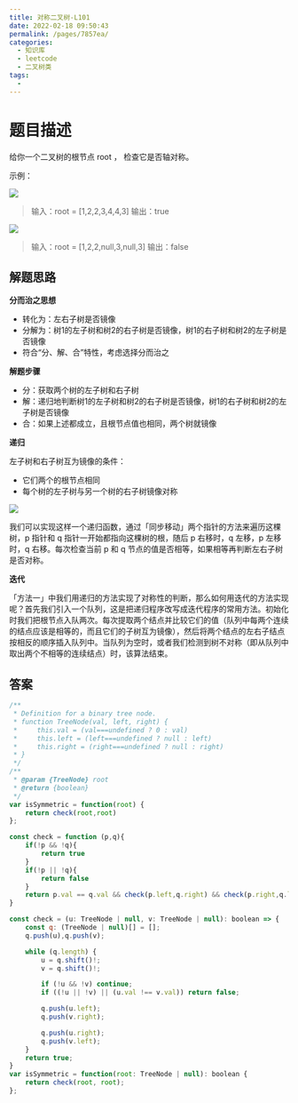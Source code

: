 ```yaml
---
title: 对称二叉树-L101
date: 2022-02-18 09:50:43
permalink: /pages/7857ea/
categories:
  - 知识库
  - leetcode
  - 二叉树类
tags:
  - 
---
```


# 题目描述

给你一个二叉树的根节点 root ， 检查它是否轴对称。

示例：

![](https://assets.leetcode.com/uploads/2021/02/19/symtree1.jpg)

> 输入：root = [1,2,2,3,4,4,3]
> 输出：true

![](https://assets.leetcode.com/uploads/2021/02/19/symtree2.jpg)

> 输入：root = [1,2,2,null,3,null,3]
> 输出：false

<!-- more -->

## 解题思路

**分而治之思想**

- 转化为：左右子树是否镜像
- 分解为：树1的左子树和树2的右子树是否镜像，树1的右子树和树2的左子树是否镜像
- 符合“分、解、合”特性，考虑选择分而治之

**解题步骤**

- 分：获取两个树的左子树和右子树
- 解：递归地判断树1的左子树和树2的右子树是否镜像，树1的右子树和树2的左子树是否镜像
- 合：如果上述都成立，且根节点值也相同，两个树就镜像

**递归**

左子树和右子树互为镜像的条件：

- 它们两个的根节点相同
- 每个树的左子树与另一个树的右子树镜像对称

![](https://assets.leetcode-cn.com/solution-static/101/101_fig2.PNG)

我们可以实现这样一个递归函数，通过「同步移动」两个指针的方法来遍历这棵树，p 指针和 q 指针一开始都指向这棵树的根，随后 p 右移时，q 左移，p 左移时，q 右移。每次检查当前 p 和 q 节点的值是否相等，如果相等再判断左右子树是否对称。

**迭代**

「方法一」中我们用递归的方法实现了对称性的判断，那么如何用迭代的方法实现呢？首先我们引入一个队列，这是把递归程序改写成迭代程序的常用方法。初始化时我们把根节点入队两次。每次提取两个结点并比较它们的值（队列中每两个连续的结点应该是相等的，而且它们的子树互为镜像），然后将两个结点的左右子结点按相反的顺序插入队列中。当队列为空时，或者我们检测到树不对称（即从队列中取出两个不相等的连续结点）时，该算法结束。

## 答案

```js
/**
 * Definition for a binary tree node.
 * function TreeNode(val, left, right) {
 *     this.val = (val===undefined ? 0 : val)
 *     this.left = (left===undefined ? null : left)
 *     this.right = (right===undefined ? null : right)
 * }
 */
/**
 * @param {TreeNode} root
 * @return {boolean}
 */
var isSymmetric = function(root) {
    return check(root,root)
};

const check = function (p,q){
    if(!p && !q){
        return true
    }
    if(!p || !q){
        return false
    }
    return p.val == q.val && check(p.left,q.right) && check(p.right,q.left)
}
```

```js
const check = (u: TreeNode | null, v: TreeNode | null): boolean => {
    const q: (TreeNode | null)[] = [];
    q.push(u),q.push(v);

    while (q.length) {
        u = q.shift()!;
        v = q.shift()!;

        if (!u && !v) continue;
        if ((!u || !v) || (u.val !== v.val)) return false;

        q.push(u.left); 
        q.push(v.right);

        q.push(u.right); 
        q.push(v.left);
    }
    return true;
}
var isSymmetric = function(root: TreeNode | null): boolean {
    return check(root, root);
};
```